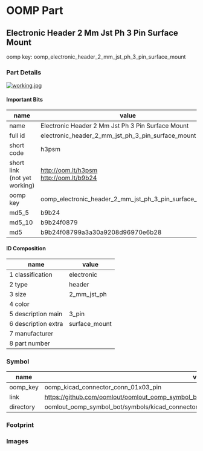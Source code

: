 # OOMP Part  
## Electronic Header 2 Mm Jst Ph 3 Pin Surface Mount  
  
oomp key: oomp_electronic_header_2_mm_jst_ph_3_pin_surface_mount  
  
### Part Details  
  
[![working.jpg](working_600.jpg)](working.jpg)  
  
#### Important Bits  
| name | value | 
| --- | --- | 
| name | Electronic Header 2 Mm Jst Ph 3 Pin Surface Mount | 
| full id | electronic_header_2_mm_jst_ph_3_pin_surface_mount | 
| short code | h3psm | 
| short link<br>(not yet working) | http://oom.lt/h3psm<br>http://oom.lt/b9b24 | 
| oomp key | oomp_electronic_header_2_mm_jst_ph_3_pin_surface_mount | 
| md5_5 | b9b24 | 
| md5_10 | b9b24f0879 | 
| md5 | b9b24f08799a3a30a9208d96970e6b28 | 
#### ID Composition  
| name | value | 
| --- | --- | 
| 1 classification | electronic | 
| 2 type | header | 
| 3 size | 2_mm_jst_ph | 
| 4 color |  | 
| 5 description main | 3_pin | 
| 6 description extra | surface_mount | 
| 7 manufacturer |  | 
| 8 part number |  | 
### Symbol  
| name | value | 
| --- | --- | 
| oomp_key | oomp_kicad_connector_conn_01x03_pin | 
| link | https://github.com/oomlout/oomlout_oomp_symbol_bot/tree/main/symbols/kicad_connector_conn_01x03_pin | 
| directory | oomlout_oomp_symbol_bot/symbols/kicad_connector_conn_01x03_pin//working/working.kicad_sym | 
### Footprint  
### Images  
